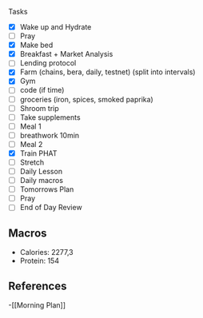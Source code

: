  Tasks
 
- [x] Wake up and Hydrate
- [ ] Pray
- [x] Make bed
- [x] Breakfast + Market Analysis
- [ ] Lending protocol
- [x] Farm (chains, bera, daily, testnet) (split into intervals)
- [x] Gym
- [ ] code (if time)
- [ ] groceries (iron, spices, smoked paprika)
- [ ] Shroom trip
- [ ] Take supplements
- [ ] Meal 1
- [ ] breathwork 10min
- [ ] Meal 2
- [x] Train PHAT
- [ ] Stretch
- [ ] Daily Lesson
- [ ] Daily macros
- [ ] Tomorrows Plan
- [ ] Pray
- [ ] End of Day Review

## Macros

- Calories: 2277,3
- Protein: 154
## References
<!-- Links to pages not referenced in the content -->
-[[Morning Plan]]